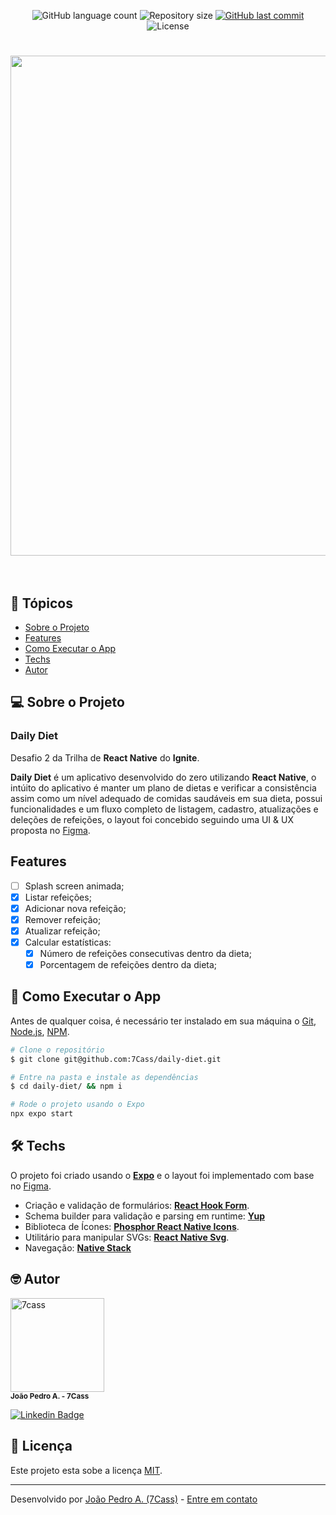 <p align="center">
  <img alt="GitHub language count" src="https://img.shields.io/github/languages/count/7cass/daily-diet?color=%2304D361&style=flat">

  <img alt="Repository size" src="https://img.shields.io/github/repo-size/7cass/daily-diet?style=flat">
  
  <a href="https://github.com/7cass/todo/commits/master">
    <img alt="GitHub last commit" src="https://img.shields.io/github/last-commit/7cass/daily-diet?style=flat">
  </a>

   <img alt="License" src="https://img.shields.io/badge/license-MIT-brightgreen?style=flat">
</p>

<h1 align="center">
    <img src="./docs/cover.png" width="800px" />
    <br />
    <br />
</h1>


## 📌 Tópicos
- [Sobre o Projeto](#💻-sobre-o-projeto)
- [Features](#features)
- [Como Executar o App](#🚀-como-executar-o-app)
- [Techs](#🛠️-techs)
- [Autor](#🤓-autor)

## 💻 Sobre o Projeto
### Daily Diet
Desafio 2 da Trilha de **React Native** do **Ignite**.

**Daily Diet** é um aplicativo desenvolvido do zero utilizando **React Native**, o intúito do aplicativo é manter um plano de dietas e verificar a consistência assim como um nível adequado de comidas saudáveis em sua dieta, possui funcionalidades e um fluxo completo de listagem, cadastro, atualizações e deleções de refeições, o layout foi concebido seguindo uma UI & UX proposta no [Figma](https://www.figma.com/community/file/1218573349379609244).

## Features

- [ ] Splash screen animada;
- [x] Listar refeições;
- [x] Adicionar nova refeição;
- [x] Remover refeição;
- [x] Atualizar refeição;
- [x] Calcular estatísticas:
  - [x] Número de refeições consecutivas dentro da dieta;
  - [x] Porcentagem de refeições dentro da dieta;

## 🚀 Como Executar o App
Antes de qualquer coisa, é necessário ter instalado em sua máquina o [Git](https://git-scm.com), [Node.js](https://nodejs.org/en/), [NPM](https://www.npmjs.com/).

```bash
# Clone o repositório
$ git clone git@github.com:7Cass/daily-diet.git

# Entre na pasta e instale as dependências
$ cd daily-diet/ && npm i

# Rode o projeto usando o Expo
npx expo start
```

## 🛠️ Techs
O projeto foi criado usando o **[Expo](https://expo.dev/)** e o layout foi implementado com base no [Figma](https://www.figma.com/community/file/1218573349379609244).


- Criação e validação de formulários: **[React Hook Form](https://react-hook-form.com/)**.
- Schema builder para validação e parsing em runtime: **[Yup](https://github.com/jquense/yup)**
- Biblioteca de Ícones: **[Phosphor React Native Icons](https://phosphoricons.com/)**.
- Utilitário para manipular SVGs: **[React Native Svg](https://github.com/software-mansion/react-native-svg)**.
- Navegação: **[Native Stack](https://reactnavigation.org/)**

## 🤓 **Autor**

<p>
 <img src="https://github.com/7cass.png" width="150px;" alt="7cass"/>
 <br />
 <sub><strong>João Pedro A. - 7Cass</strong></sub>
</p>

[![Linkedin Badge](https://img.shields.io/badge/-linkedin-blue?style=flat&logo=Linkedin&logoColor=white&link=https://www.linkedin.com/in/glaubermatos/)](https://www.linkedin.com/in/jparruda/)

## 📜 Licença
Este projeto esta sobe a licença [MIT](./LICENSE).

---

Desenvolvido por [João Pedro A. (7Cass)](https://github.com/7cass) - [Entre em contato](https://www.linkedin.com/in/jparruda/)